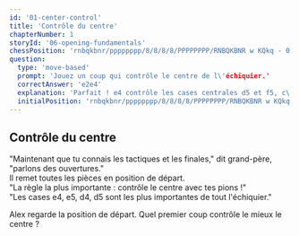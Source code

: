 ```yaml
---
id: '01-center-control'
title: 'Contrôle du centre'
chapterNumber: 1
storyId: '06-opening-fundamentals'
chessPosition: 'rnbqkbnr/pppppppp/8/8/8/8/PPPPPPPP/RNBQKBNR w KQkq - 0 1'
question:
  type: 'move-based'
  prompt: 'Jouez un coup qui contrôle le centre de l\'échiquier.'
  correctAnswer: 'e2e4'
  explanation: 'Parfait ! e4 contrôle les cases centrales d5 et f5, c\'est un excellent premier coup !'
  initialPosition: 'rnbqkbnr/pppppppp/8/8/8/8/PPPPPPPP/RNBQKBNR w KQkq - 0 1'
---
```


## Contrôle du centre

"Maintenant que tu connais les tactiques et les finales," dit grand-père, "parlons des
ouvertures."  
Il remet toutes les pièces en position de départ.  
"La règle la plus importante : contrôle le centre avec tes pions !"  
"Les cases e4, e5, d4, d5 sont les plus importantes de tout l'échiquier."

Alex regarde la position de départ. Quel premier coup contrôle le mieux le centre ?

